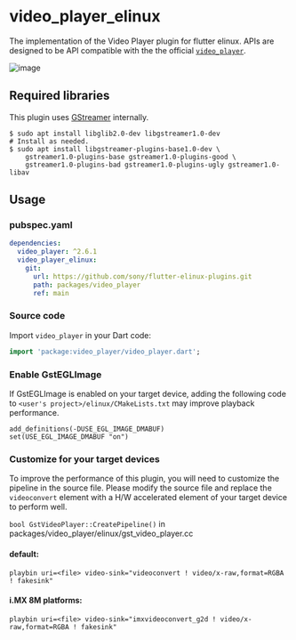 # video_player_elinux

The implementation of the Video Player plugin for flutter elinux. APIs are designed to be API compatible with the the official [`video_player`](https://github.com/flutter/plugins/tree/master/packages/video_player).

![image](https://user-images.githubusercontent.com/62131389/124210378-43f06400-db26-11eb-8723-40dad0eb67b0.png)

## Required libraries

This plugin uses [GStreamer](https://gstreamer.freedesktop.org/) internally.

```Shell
$ sudo apt install libglib2.0-dev libgstreamer1.0-dev
# Install as needed.
$ sudo apt install libgstreamer-plugins-base1.0-dev \
    gstreamer1.0-plugins-base gstreamer1.0-plugins-good \
    gstreamer1.0-plugins-bad gstreamer1.0-plugins-ugly gstreamer1.0-libav
```

## Usage

### pubspec.yaml
```yaml
dependencies:
  video_player: ^2.6.1
  video_player_elinux:
    git:
      url: https://github.com/sony/flutter-elinux-plugins.git
      path: packages/video_player
      ref: main
```

### Source code

Import `video_player` in your Dart code:
```dart
import 'package:video_player/video_player.dart';
```

### Enable GstEGLImage

If GstEGLImage is enabled on your target device, adding the following code to `<user's project>/elinux/CMakeLists.txt` may improve playback performance.

```
add_definitions(-DUSE_EGL_IMAGE_DMABUF)
set(USE_EGL_IMAGE_DMABUF "on")
```

### Customize for your target devices

To improve the performance of this plugin, you will need to customize the pipeline in the source file. Please modify the source file and replace the `videoconvert` element with a H/W accelerated element of your target device to perform well.

`bool GstVideoPlayer::CreatePipeline()` in packages/video_player/elinux/gst_video_player.cc

#### default:

```
playbin uri=<file> video-sink="videoconvert ! video/x-raw,format=RGBA ! fakesink"
```

#### i.MX 8M platforms:

```
playbin uri=<file> video-sink="imxvideoconvert_g2d ! video/x-raw,format=RGBA ! fakesink"
```
